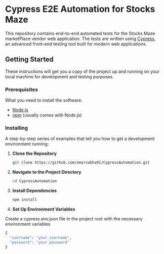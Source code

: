 # Cypress E2E Automation for Stocks Maze

This repository contains end-to-end automated tests for the Stocks Maze marketPlace vendor web application. The tests are written using [Cypress](https://www.cypress.io/), an advanced front-end testing tool built for modern web applications.

## Getting Started

These instructions will get you a copy of the project up and running on your local machine for development and testing purposes.

### Prerequisites

What you need to install the software:

- [Node.js](https://nodejs.org/)
- [npm](https://www.npmjs.com/) (usually comes with Node.js)

### Installing

A step-by-step series of examples that tell you how to get a development environment running:

1. **Clone the Repository**

   ```bash
   git clone https://github.com/omarsabha91/CypressAutomation.git
2. **Navigate to the Project Directory**

   ```bash
   cd CypressAutomation
 3. **Install Dependencies**

    ```bash
    npm install
 4. **Set Up Environment Variables**

   Create a cypress.env.json file in the project root with the necessary environment variables

 ```bash
 {
   "username": "your_username",
   "password": "your_password"
 }

